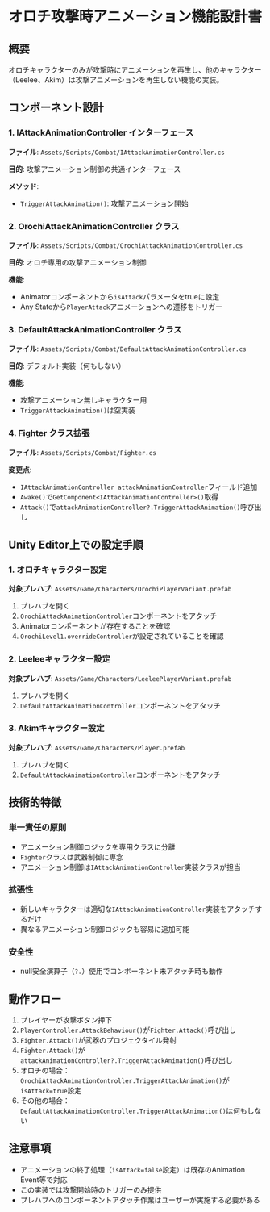 # オロチ攻撃時アニメーション機能設計書

## 概要
オロチキャラクターのみが攻撃時にアニメーションを再生し、他のキャラクター（Leelee、Akim）は攻撃アニメーションを再生しない機能の実装。

## コンポーネント設計

### 1. IAttackAnimationController インターフェース
**ファイル**: `Assets/Scripts/Combat/IAttackAnimationController.cs`

**目的**: 攻撃アニメーション制御の共通インターフェース

**メソッド**:
- `TriggerAttackAnimation()`: 攻撃アニメーション開始

### 2. OrochiAttackAnimationController クラス
**ファイル**: `Assets/Scripts/Combat/OrochiAttackAnimationController.cs`

**目的**: オロチ専用の攻撃アニメーション制御

**機能**:
- Animatorコンポーネントから`isAttack`パラメータをtrueに設定
- Any Stateから`PlayerAttack`アニメーションへの遷移をトリガー

### 3. DefaultAttackAnimationController クラス
**ファイル**: `Assets/Scripts/Combat/DefaultAttackAnimationController.cs`

**目的**: デフォルト実装（何もしない）

**機能**:
- 攻撃アニメーション無しキャラクター用
- `TriggerAttackAnimation()`は空実装

### 4. Fighter クラス拡張
**ファイル**: `Assets/Scripts/Combat/Fighter.cs`

**変更点**:
- `IAttackAnimationController attackAnimationController`フィールド追加
- `Awake()`で`GetComponent<IAttackAnimationController>()`取得
- `Attack()`で`attackAnimationController?.TriggerAttackAnimation()`呼び出し

## Unity Editor上での設定手順

### 1. オロチキャラクター設定
**対象プレハブ**: `Assets/Game/Characters/OrochiPlayerVariant.prefab`

1. プレハブを開く
2. `OrochiAttackAnimationController`コンポーネントをアタッチ
3. Animatorコンポーネントが存在することを確認
4. `OrochiLevel1.overrideController`が設定されていることを確認

### 2. Leeleeキャラクター設定
**対象プレハブ**: `Assets/Game/Characters/LeeleePlayerVariant.prefab`

1. プレハブを開く
2. `DefaultAttackAnimationController`コンポーネントをアタッチ

### 3. Akimキャラクター設定
**対象プレハブ**: `Assets/Game/Characters/Player.prefab`

1. プレハブを開く
2. `DefaultAttackAnimationController`コンポーネントをアタッチ

## 技術的特徴

### 単一責任の原則
- アニメーション制御ロジックを専用クラスに分離
- `Fighter`クラスは武器制御に専念
- アニメーション制御は`IAttackAnimationController`実装クラスが担当

### 拡張性
- 新しいキャラクターは適切な`IAttackAnimationController`実装をアタッチするだけ
- 異なるアニメーション制御ロジックも容易に追加可能

### 安全性
- null安全演算子（`?.`）使用でコンポーネント未アタッチ時も動作

## 動作フロー

1. プレイヤーが攻撃ボタン押下
2. `PlayerController.AttackBehaviour()`が`Fighter.Attack()`呼び出し
3. `Fighter.Attack()`が武器のプロジェクタイル発射
4. `Fighter.Attack()`が`attackAnimationController?.TriggerAttackAnimation()`呼び出し
5. オロチの場合：`OrochiAttackAnimationController.TriggerAttackAnimation()`が`isAttack=true`設定
6. その他の場合：`DefaultAttackAnimationController.TriggerAttackAnimation()`は何もしない

## 注意事項

- アニメーションの終了処理（`isAttack=false`設定）は既存のAnimation Event等で対応
- この実装では攻撃開始時のトリガーのみ提供
- プレハブへのコンポーネントアタッチ作業はユーザーが実施する必要がある